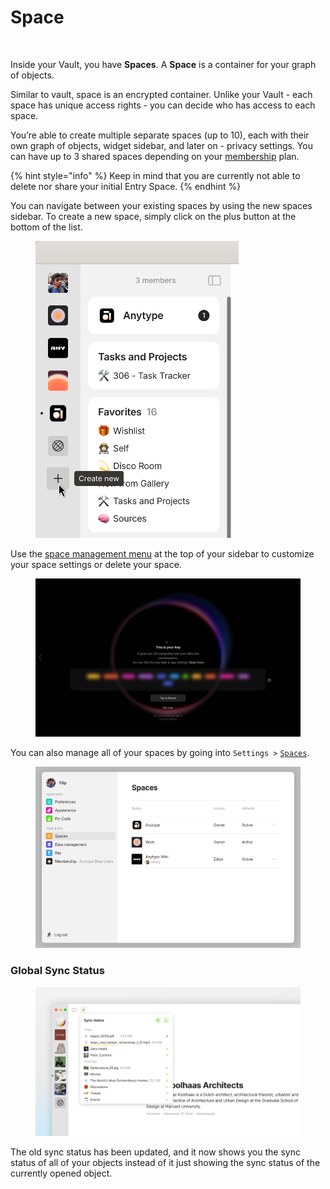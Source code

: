 # Space

<figure><img src="../../.gitbook/assets/Anytype Primitives - Frame 2-2.jpg" alt=""><figcaption></figcaption></figure>

Inside your Vault, you have **Spaces**. A **Space** is a container for your graph of objects.

Similar to vault, space is an encrypted container. Unlike your Vault - each space has unique access rights - you can decide who has access to each space.

You’re able to create multiple separate spaces (up to 10), each with their own graph of objects, widget sidebar, and later on - privacy settings. You can have up to 3 shared spaces depending on your [membership](../../memberships/monetization/) plan.

{% hint style="info" %}
Keep in mind that you are currently not able to delete nor share your initial Entry Space.
{% endhint %}

You can navigate between your existing spaces by using the new spaces sidebar. To create a new space, simply click on the plus button at the bottom of the list.

<figure><img src="../../.gitbook/assets/image (79).png" alt="" width="325"><figcaption></figcaption></figure>

Use the [space management menu](space-settings.md) at the top of your sidebar to customize your space settings or delete your space.

<figure><img src="../../.gitbook/assets/image (1) (1) (1) (1).png" alt=""><figcaption></figcaption></figure>

You can also manage all of your spaces by going into `Settings >` [`Spaces`](space-settings.md).

<figure><img src="../../.gitbook/assets/image (2) (1) (1) (1).png" alt=""><figcaption></figcaption></figure>

### Global Sync Status

<figure><img src="../../.gitbook/assets/05487530c59ed5ec446fe384c44a158c00b2722a.png" alt=""><figcaption></figcaption></figure>

The old sync status has been updated, and it now shows you the sync status of all of your objects instead of it just showing the sync status of the currently opened object.
